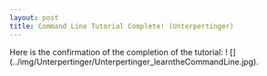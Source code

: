 ```yaml
---
layout: post
title: Command Line Tutorial Complete! (Unterpertinger)
---
```


Here is the confirmation of the completion of the tutorial:
! [] (../img/Unterpertinger/Unterpertinger_learntheCommandLine.jpg).